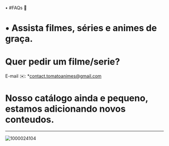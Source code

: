  • #FAQs 🍅

# • Assista filmes, séries e animes de graça.

# Quer pedir um filme/serie?
E-mail ✉️: *contact.tomatoanimes@gmail.com

# Nosso catálogo ainda e pequeno, estamos adicionando novos conteudos.

****************************************
![1000024104](https://github.com/user-attachments/assets/b451cfda-ba6b-4031-8aeb-e06fe7eb816f)
